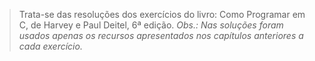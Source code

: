 >Trata-se das resoluções dos exercícios do livro: Como Programar em C, de Harvey e Paul Deitel, 6ª edição.
>*Obs.: Nas soluções foram usados apenas os recursos apresentados nos capítulos anteriores a cada exercício.*
